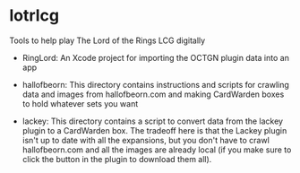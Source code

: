 # lotrlcg
Tools to help play The Lord of the Rings LCG digitally

* RingLord: An Xcode project for importing the OCTGN plugin data into an app

* hallofbeorn: This directory contains instructions and scripts for crawling data and images from hallofbeorn.com and making CardWarden boxes to hold whatever sets you want

* lackey: This directory contains a script to convert data from the lackey plugin to a CardWarden box. The tradeoff here is that the Lackey plugin isn't up to date with all the expansions, but you don't have to crawl hallofbeorn.com and all the images are already local (if you make sure to click the button in the plugin to download them all).
